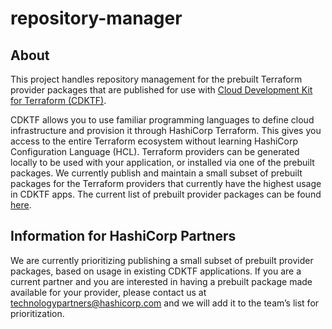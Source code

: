 # repository-manager

## About
This project handles repository management for the prebuilt Terraform provider packages that are published for use with [Cloud Development Kit for Terraform (CDKTF)](https://github.com/hashicorp/terraform-cdk). 

CDKTF allows you to use familiar programming languages to define cloud infrastructure and provision it through HashiCorp Terraform. This gives you access to the entire Terraform ecosystem without learning HashiCorp Configuration Language (HCL). Terraform providers can be generated locally to be used with your application, or installed via one of the prebuilt packages.  We currently publish and maintain a small subset of prebuilt packages for the Terraform providers that currently have the highest usage in CDKTF apps. The current list of prebuilt provider packages can be found [here](https://github.com/hashicorp/cdktf-repository-manager/blob/main/provider.json).

## Information for HashiCorp Partners
We are currently prioritizing publishing a small subset of prebuilt provider packages, based on usage in existing CDKTF applications. If you are a current partner and you are interested in having a prebuilt package made available for your provider, please contact us at [technologypartners@hashicorp.com](mailto:technologypartners@hashicorp.com) and we will add it to the team’s list for prioritization. 


